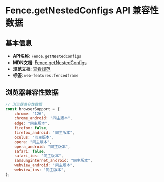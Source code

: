 # Fence.getNestedConfigs API 兼容性数据

## 基本信息

- **API名称**: `Fence.getNestedConfigs`
- **MDN文档**: [Fence.getNestedConfigs](https://developer.mozilla.org/docs/Web/API/Fence/getNestedConfigs)
- **规范文档**: [查看规范](https://wicg.github.io/fenced-frame/#dom-fence-getnestedconfigs)
- **标签**: `web-features:fencedframe`

## 浏览器兼容性数据

```javascript
// 浏览器兼容性数据
const browserSupport = {
    chrome: "126",
    chrome_android: "同主版本",
    edge: "同主版本",
    firefox: false,
    firefox_android: "同主版本",
    oculus: "同主版本",
    opera: "同主版本",
    opera_android: "同主版本",
    safari: false,
    safari_ios: "同主版本",
    samsunginternet_android: "同主版本",
    webview_android: "同主版本",
    webview_ios: "同主版本",
};

```

